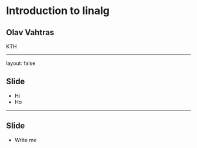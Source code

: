 # Introduction to linalg

## Olav Vahtras

KTH

---

layout: false

## Slide

- Hi
- Ho

---

## Slide

- Write me

